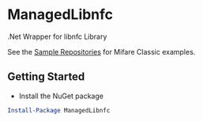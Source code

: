 # ManagedLibnfc
.Net Wrapper for libnfc Library

See the [Sample Repositories](https://github.com/kgamecarter/NfcDotNet) for Mifare Classic examples.

Getting Started
-----------------------------------------
* Install the NuGet package
```powershell
Install-Package ManagedLibnfc
```
